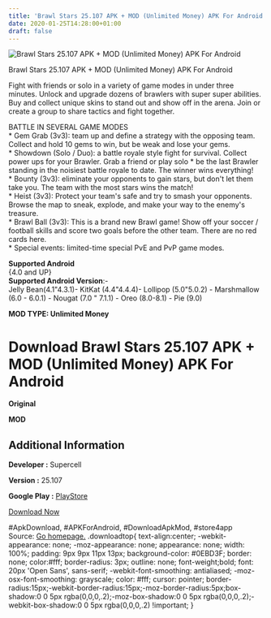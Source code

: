 ```yaml
---
title: 'Brawl Stars 25.107 APK + MOD (Unlimited Money) APK For Android'
date: 2020-01-25T14:28:00+01:00
draft: false
---
```


![Brawl Stars 25.107 APK + MOD (Unlimited Money) APK For Android](https://i0.wp.com/apkhome.net/wp-content/uploads/2020/01/Brawl-Stars-25.107-APK-MOD-Unlimited-Money.png "Brawl Stars 25.107 APK + MOD (Unlimited Money) APK For Android")

  

Brawl Stars 25.107 APK + MOD (Unlimited Money) APK For Android

Fight with friends or solo in a variety of game modes in under three minutes. Unlock and upgrade dozens of brawlers with super super abilities. Buy and collect unique skins to stand out and show off in the arena. Join or create a group to share tactics and fight together.

BATTLE IN SEVERAL GAME MODES  
\* Gem Grab (3v3): team up and define a strategy with the opposing team. Collect and hold 10 gems to win, but be weak and lose your gems.  
\* Showdown (Solo / Duo): a battle royale style fight for survival. Collect power ups for your Brawler. Grab a friend or play solo \* be the last Brawler standing in the noisiest battle royale to date. The winner wins everything!  
\* Bounty (3v3): eliminate your opponents to gain stars, but don't let them take you. The team with the most stars wins the match!  
\* Heist (3v3): Protect your team's safe and try to smash your opponents. Browse the map to sneak, explode, and make your way to the enemy's treasure.  
\* Brawl Ball (3v3): This is a brand new Brawl game! Show off your soccer / football skills and score two goals before the other team. There are no red cards here.  
\* Special events: limited-time special PvE and PvP game modes.

**Supported Android**  
{4.0 and UP}  
**Supported Android Version**:-  
Jelly Bean(4.1"4.3.1)- KitKat (4.4"4.4.4)- Lollipop (5.0"5.0.2) - Marshmallow (6.0 - 6.0.1) - Nougat (7.0 " 7.1.1) - Oreo (8.0-8.1) - Pie (9.0)

**MOD TYPE: Unlimited Money**

Download Brawl Stars 25.107 APK + MOD (Unlimited Money) APK For Android
=======================================================================

**Original**

**MOD**

Additional Information
----------------------

**Developer :** Supercell

**Version :** 25.107

**Google Play :** [PlayStore](https://play.google.com/store/apps/details?id=com.supercell.brawlstars)

  

[Download Now](https://store4app.co/post/brawl-stars-25-107-apk-mod-unlimited-money-apk-for-android_1579956895)

  
#ApkDownload, #APKForAndroid, #DownloadApkMod, #store4app  
Source: [Go homepage.](https://store4app.co/post/brawl-stars-25-107-apk-mod-unlimited-money-apk-for-android_1579956895) .downloadtop{ text-align:center; -webkit-appearance: none; -moz-appearance: none; appearance: none; width: 100%; padding: 9px 9px 11px 13px; background-color: #0EBD3F; border: none; color:#fff; border-radius: 3px; outline: none; font-weight;bold; font: 20px 'Open Sans', sans-serif; -webkit-font-smoothing: antialiased; -moz-osx-font-smoothing: grayscale; color: #fff; cursor: pointer; border-radius:15px;-webkit-border-radius:15px;-moz-border-radius:5px;box-shadow:0 0 5px rgba(0,0,0,.2);-moz-box-shadow:0 0 5px rgba(0,0,0,.2);-webkit-box-shadow:0 0 5px rgba(0,0,0,.2) !important; }